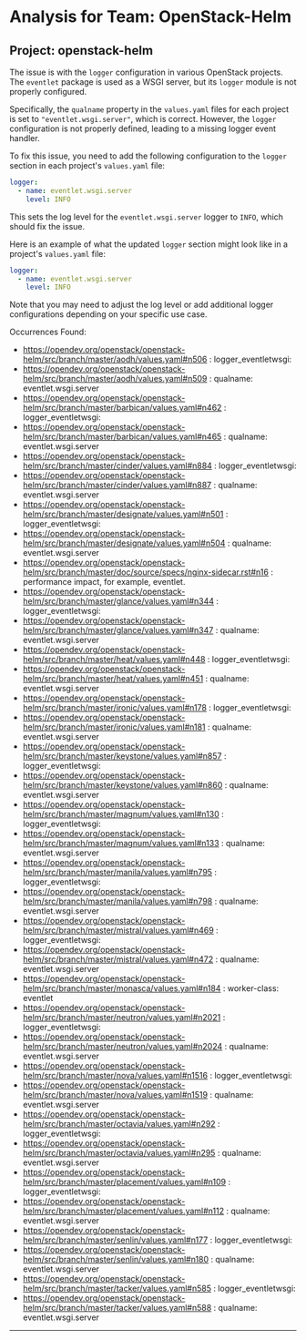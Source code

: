 # Analysis for Team: OpenStack-Helm

## Project: openstack-helm
The issue is with the `logger` configuration in various OpenStack projects. The `eventlet` package is used as a WSGI server, but its `logger` module is not properly configured.

Specifically, the `qualname` property in the `values.yaml` files for each project is set to `"eventlet.wsgi.server"`, which is correct. However, the `logger` configuration is not properly defined, leading to a missing logger event handler.

To fix this issue, you need to add the following configuration to the `logger` section in each project's `values.yaml` file:
```yaml
logger:
  - name: eventlet.wsgi.server
    level: INFO
```
This sets the log level for the `eventlet.wsgi.server` logger to `INFO`, which should fix the issue.

Here is an example of what the updated `logger` section might look like in a project's `values.yaml` file:
```yaml
logger:
  - name: eventlet.wsgi.server
    level: INFO
```
Note that you may need to adjust the log level or add additional logger configurations depending on your specific use case.

Occurrences Found:
- https://opendev.org/openstack/openstack-helm/src/branch/master/aodh/values.yaml#n506 : logger_eventletwsgi:
- https://opendev.org/openstack/openstack-helm/src/branch/master/aodh/values.yaml#n509 : qualname: eventlet.wsgi.server
- https://opendev.org/openstack/openstack-helm/src/branch/master/barbican/values.yaml#n462 : logger_eventletwsgi:
- https://opendev.org/openstack/openstack-helm/src/branch/master/barbican/values.yaml#n465 : qualname: eventlet.wsgi.server
- https://opendev.org/openstack/openstack-helm/src/branch/master/cinder/values.yaml#n884 : logger_eventletwsgi:
- https://opendev.org/openstack/openstack-helm/src/branch/master/cinder/values.yaml#n887 : qualname: eventlet.wsgi.server
- https://opendev.org/openstack/openstack-helm/src/branch/master/designate/values.yaml#n501 : logger_eventletwsgi:
- https://opendev.org/openstack/openstack-helm/src/branch/master/designate/values.yaml#n504 : qualname: eventlet.wsgi.server
- https://opendev.org/openstack/openstack-helm/src/branch/master/doc/source/specs/nginx-sidecar.rst#n16 : performance impact, for example, eventlet.
- https://opendev.org/openstack/openstack-helm/src/branch/master/glance/values.yaml#n344 : logger_eventletwsgi:
- https://opendev.org/openstack/openstack-helm/src/branch/master/glance/values.yaml#n347 : qualname: eventlet.wsgi.server
- https://opendev.org/openstack/openstack-helm/src/branch/master/heat/values.yaml#n448 : logger_eventletwsgi:
- https://opendev.org/openstack/openstack-helm/src/branch/master/heat/values.yaml#n451 : qualname: eventlet.wsgi.server
- https://opendev.org/openstack/openstack-helm/src/branch/master/ironic/values.yaml#n178 : logger_eventletwsgi:
- https://opendev.org/openstack/openstack-helm/src/branch/master/ironic/values.yaml#n181 : qualname: eventlet.wsgi.server
- https://opendev.org/openstack/openstack-helm/src/branch/master/keystone/values.yaml#n857 : logger_eventletwsgi:
- https://opendev.org/openstack/openstack-helm/src/branch/master/keystone/values.yaml#n860 : qualname: eventlet.wsgi.server
- https://opendev.org/openstack/openstack-helm/src/branch/master/magnum/values.yaml#n130 : logger_eventletwsgi:
- https://opendev.org/openstack/openstack-helm/src/branch/master/magnum/values.yaml#n133 : qualname: eventlet.wsgi.server
- https://opendev.org/openstack/openstack-helm/src/branch/master/manila/values.yaml#n795 : logger_eventletwsgi:
- https://opendev.org/openstack/openstack-helm/src/branch/master/manila/values.yaml#n798 : qualname: eventlet.wsgi.server
- https://opendev.org/openstack/openstack-helm/src/branch/master/mistral/values.yaml#n469 : logger_eventletwsgi:
- https://opendev.org/openstack/openstack-helm/src/branch/master/mistral/values.yaml#n472 : qualname: eventlet.wsgi.server
- https://opendev.org/openstack/openstack-helm/src/branch/master/monasca/values.yaml#n184 : worker-class: eventlet
- https://opendev.org/openstack/openstack-helm/src/branch/master/neutron/values.yaml#n2021 : logger_eventletwsgi:
- https://opendev.org/openstack/openstack-helm/src/branch/master/neutron/values.yaml#n2024 : qualname: eventlet.wsgi.server
- https://opendev.org/openstack/openstack-helm/src/branch/master/nova/values.yaml#n1516 : logger_eventletwsgi:
- https://opendev.org/openstack/openstack-helm/src/branch/master/nova/values.yaml#n1519 : qualname: eventlet.wsgi.server
- https://opendev.org/openstack/openstack-helm/src/branch/master/octavia/values.yaml#n292 : logger_eventletwsgi:
- https://opendev.org/openstack/openstack-helm/src/branch/master/octavia/values.yaml#n295 : qualname: eventlet.wsgi.server
- https://opendev.org/openstack/openstack-helm/src/branch/master/placement/values.yaml#n109 : logger_eventletwsgi:
- https://opendev.org/openstack/openstack-helm/src/branch/master/placement/values.yaml#n112 : qualname: eventlet.wsgi.server
- https://opendev.org/openstack/openstack-helm/src/branch/master/senlin/values.yaml#n177 : logger_eventletwsgi:
- https://opendev.org/openstack/openstack-helm/src/branch/master/senlin/values.yaml#n180 : qualname: eventlet.wsgi.server
- https://opendev.org/openstack/openstack-helm/src/branch/master/tacker/values.yaml#n585 : logger_eventletwsgi:
- https://opendev.org/openstack/openstack-helm/src/branch/master/tacker/values.yaml#n588 : qualname: eventlet.wsgi.server

***
